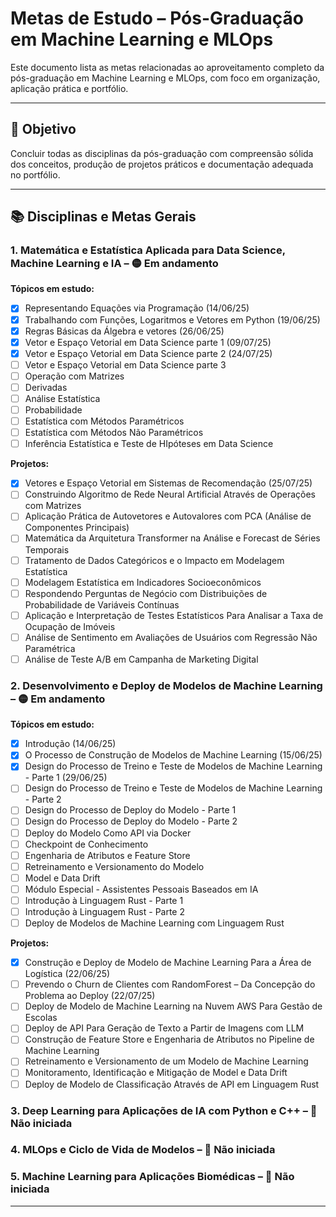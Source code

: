 # Metas de Estudo – Pós-Graduação em Machine Learning e MLOps

Este documento lista as metas relacionadas ao aproveitamento completo da pós-graduação em Machine Learning e MLOps, com foco em organização, aplicação prática e portfólio.

---

## 🎯 Objetivo

Concluir todas as disciplinas da pós-graduação com compreensão sólida dos conceitos, produção de projetos práticos e documentação adequada no portfólio.

---

## 📚 Disciplinas e Metas Gerais

### 1. Matemática e Estatística Aplicada para Data Science, Machine Learning e IA – 🟡 Em andamento

**Tópicos em estudo:**
- [x] Representando Equações via Programação (14/06/25)
- [x] Trabalhando com Funções, Logaritmos e Vetores em Python (19/06/25)
- [x] Regras Básicas da Álgebra e vetores (26/06/25)
- [x] Vetor e Espaço Vetorial em Data Science parte 1 (09/07/25)
- [x] Vetor e Espaço Vetorial em Data Science parte 2 (24/07/25)
- [ ] Vetor e Espaço Vetorial em Data Science parte 3
- [ ] Operação com Matrizes
- [ ] Derivadas 
- [ ] Análise Estatística
- [ ] Probabilidade
- [ ] Estatística com Métodos Paramétricos
- [ ] Estatística com Métodos Não Paramétricos
- [ ] Inferência Estatística e Teste de HIpóteses em Data Science

**Projetos:**
- [x] Vetores e Espaço Vetorial em Sistemas de Recomendação (25/07/25)
- [ ] Construindo Algoritmo de Rede Neural Artificial Através de Operações com Matrizes
- [ ] Aplicação Prática de Autovetores e Autovalores com PCA (Análise de Componentes Principais)
- [ ] Matemática da Arquitetura Transformer na Análise e Forecast de Séries Temporais
- [ ] Tratamento de Dados Categóricos e o Impacto em Modelagem Estatística
- [ ] Modelagem Estatística em Indicadores Socioeconômicos
- [ ] Respondendo Perguntas de Negócio com Distribuições de Probabilidade de Variáveis Contínuas
- [ ] Aplicação e Interpretação de Testes Estatísticos Para Analisar a Taxa de Ocupação de Imóveis
- [ ] Análise de Sentimento em Avaliações de Usuários com Regressão Não Paramétrica
- [ ] Análise de Teste A/B em Campanha de Marketing Digital

### 2. Desenvolvimento e Deploy de Modelos de Machine Learning – 🟡 Em andamento

**Tópicos em estudo:**

- [x] Introdução  (14/06/25)
- [x] O Processo de Construção de Modelos de Machine Learning  (15/06/25)
- [x] Design do Processo de Treino e Teste de Modelos de Machine Learning - Parte 1  (29/06/25)
- [ ] Design do Processo de Treino e Teste de Modelos de Machine Learning - Parte 2  
- [ ] Design do Processo de Deploy do Modelo - Parte 1  
- [ ] Design do Processo de Deploy do Modelo - Parte 2  
- [ ] Deploy do Modelo Como API via Docker  
- [ ] Checkpoint de Conhecimento  
- [ ] Engenharia de Atributos e Feature Store  
- [ ] Retreinamento e Versionamento do Modelo  
- [ ] Model e Data Drift  
- [ ] Módulo Especial - Assistentes Pessoais Baseados em IA  
- [ ] Introdução à Linguagem Rust - Parte 1  
- [ ] Introdução à Linguagem Rust - Parte 2  
- [ ] Deploy de Modelos de Machine Learning com Linguagem Rust  

**Projetos:**
- [x] Construção e Deploy de Modelo de Machine Learning Para a Área de Logística (22/06/25)
- [ ] Prevendo o Churn de Clientes com RandomForest – Da Concepção do Problema ao Deploy (22/07/25)
- [ ] Deploy de Modelo de Machine Learning na Nuvem AWS Para Gestão de Escolas
- [ ] Deploy de API Para Geração de Texto a Partir de Imagens com LLM
- [ ] Construção de Feature Store e Engenharia de Atributos no Pipeline de Machine Learning
- [ ] Retreinamento e Versionamento de um Modelo de Machine Learning
- [ ] Monitoramento, Identificação e Mitigação de Model e Data Drift
- [ ] Deploy de Modelo de Classificação Através de API em Linguagem Rust

### 3. Deep Learning para Aplicações de IA com Python e C++ – 🔲 Não iniciada

### 4. MLOps e Ciclo de Vida de Modelos – 🔲 Não iniciada

### 5. Machine Learning para Aplicações Biomédicas – 🔲 Não iniciada


---